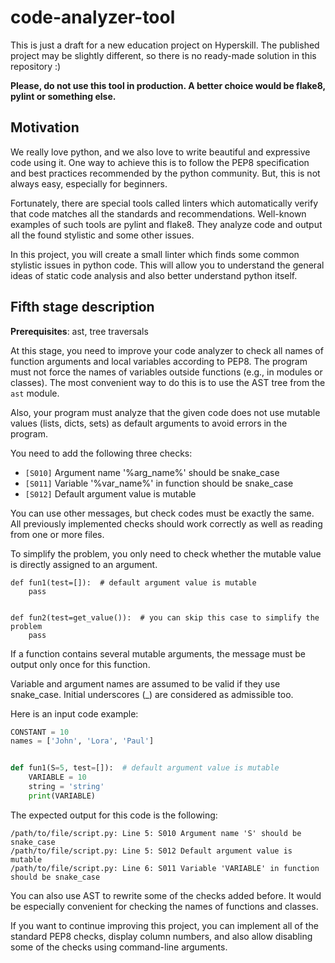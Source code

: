 # code-analyzer-tool
This is just a draft for a new education project on Hyperskill. The published project may be slightly different, so there is no ready-made solution in this repository :)

**Please, do not use this tool in production. A better choice would be flake8, pylint or something else.**

## Motivation

We really love python, and we also love to write beautiful and expressive code using it. 
One way to achieve this is to follow the PEP8 specification and best practices recommended by the python community.
But, this is not always easy, especially for beginners.

Fortunately, there are special tools called linters which automatically verify that code matches all the standards 
and recommendations. Well-known examples of such tools are pylint and flake8. 
They analyze code and output all the found stylistic and some other issues.

In this project, you will create a small linter which finds some common stylistic issues in python code.
This will allow you to understand the general ideas of static code analysis and also better understand python itself.

## Fifth stage description

**Prerequisites**: ast, tree traversals

At this stage, you need to improve your code analyzer to check all names of function arguments 
and local variables according to PEP8. 
The program must not force the names of variables outside functions (e.g., in modules or classes).
The most convenient way to do this is to use the AST tree from the `ast` module.

Also, your program must analyze that the given code does not use mutable values (lists, dicts, sets) 
as default arguments to avoid errors in the program.

You need to add the following three checks:
- `[S010]` Argument name '%arg_name%' should be snake_case
- `[S011]` Variable '%var_name%' in function should be snake_case
- `[S012]` Default argument value is mutable

You can use other messages, but check codes must be exactly the same.
All previously implemented checks should work correctly as well as reading from one or more files.

To simplify the problem, you only need to check whether the mutable value is directly assigned to an argument.

```
def fun1(test=[]):  # default argument value is mutable
    pass


def fun2(test=get_value()):  # you can skip this case to simplify the problem
    pass
```

If a function contains several mutable arguments, the message must be output only once for this function.

Variable and argument names are assumed to be valid if they use snake_case. 
Initial underscores (_) are considered as admissible too.

Here is an input code example:

```python
CONSTANT = 10
names = ['John', 'Lora', 'Paul']


def fun1(S=5, test=[]):  # default argument value is mutable
    VARIABLE = 10
    string = 'string'
    print(VARIABLE)
```

The expected output for this code is the following:

```
/path/to/file/script.py: Line 5: S010 Argument name 'S' should be snake_case
/path/to/file/script.py: Line 5: S012 Default argument value is mutable
/path/to/file/script.py: Line 6: S011 Variable 'VARIABLE' in function should be snake_case
```

You can also use AST to rewrite some of the checks added before.
It would be especially convenient for checking the names of functions and classes.

If you want to continue improving this project, you can implement all of the standard PEP8 checks, 
display column numbers, and also allow disabling some of the checks using command-line arguments.
